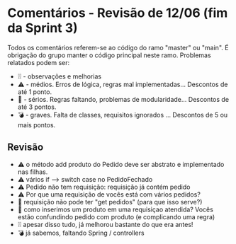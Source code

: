 # Comentários - Revisão de 12/06 (fim da Sprint 3)

Todos os comentários referem-se ao código do ramo "master" ou "main". É obrigação do grupo manter o código principal neste ramo. Problemas relatados podem ser:

  - ❕❕  - observações e melhorias
  - ⚠️ - médios. Erros de lógica, regras mal implementadas... Descontos de até 1 ponto.
  - 🚨 - sérios. Regras faltando, problemas de modularidade... Descontos de até 3 pontos.
  - 💣 - graves. Falta de classes, requisitos ignorados ... Descontos de 5 ou mais pontos.

## Revisão
  
  - ⚠️ o método add produto do Pedido deve ser abstrato e implementado nas filhas.
  - ⚠️ vários if --> switch case no PedidoFechado
  - ⚠️ Pedido não tem requisição: requisição já contém pedido
  - ⚠️ Por que uma requisição de vocês está com vários pedidos?
  - 🚨 requisição não pode ter "get pedidos" (para que isso serve?)
  - 🚨 como inserimos um produto em uma requisiçao atendida? Vocês estão confundindo pedido com produto (e complicando uma regra)
  - ❕❕ apesar disso tudo, já melhorou bastante do que era antes!
  - 💣 já sabemos, faltando Spring / controllers
